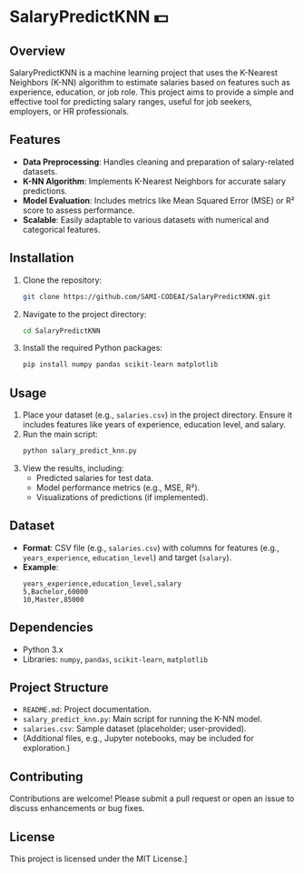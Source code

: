 
# SalaryPredictKNN 💵

## Overview
SalaryPredictKNN is a machine learning project that uses the K-Nearest Neighbors (K-NN) algorithm to estimate salaries based on features such as experience, education, or job role. This project aims to provide a simple and effective tool for predicting salary ranges, useful for job seekers, employers, or HR professionals.

## Features
- **Data Preprocessing**: Handles cleaning and preparation of salary-related datasets.
- **K-NN Algorithm**: Implements K-Nearest Neighbors for accurate salary predictions.
- **Model Evaluation**: Includes metrics like Mean Squared Error (MSE) or R² score to assess performance.
- **Scalable**: Easily adaptable to various datasets with numerical and categorical features.

## Installation
1. Clone the repository:
   ```bash
   git clone https://github.com/SAMI-CODEAI/SalaryPredictKNN.git
   ```
2. Navigate to the project directory:
   ```bash
   cd SalaryPredictKNN
   ```
3. Install the required Python packages:
   ```bash
   pip install numpy pandas scikit-learn matplotlib
   ```

## Usage
1. Place your dataset (e.g., `salaries.csv`) in the project directory. Ensure it includes features like years of experience, education level, and salary.
2. Run the main script:
   ```bash
   python salary_predict_knn.py
   ```
3. View the results, including:
   - Predicted salaries for test data.
   - Model performance metrics (e.g., MSE, R²).
   - Visualizations of predictions (if implemented).

## Dataset
- **Format**: CSV file (e.g., `salaries.csv`) with columns for features (e.g., `years_experience`, `education_level`) and target (`salary`).
- **Example**:
  ```
  years_experience,education_level,salary
  5,Bachelor,60000
  10,Master,85000
  ```

## Dependencies
- Python 3.x
- Libraries: `numpy`, `pandas`, `scikit-learn`, `matplotlib`

## Project Structure
- `README.md`: Project documentation.
- `salary_predict_knn.py`: Main script for running the K-NN model.
- `salaries.csv`: Sample dataset (placeholder; user-provided).
- (Additional files, e.g., Jupyter notebooks, may be included for exploration.)

## Contributing
Contributions are welcome! Please submit a pull request or open an issue to discuss enhancements or bug fixes.

## License
This project is licensed under the MIT License.]

